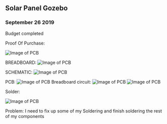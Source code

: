 Solar Panel Gozebo
-------------------
### September 26 2019
Budget completed 

Proof Of Purchase:

![Image of PCB](https://thesweeterman.github.io/TBD/Purchase.PNG)

BREADBOARD:
![Image of PCB](https://thesweeterman.github.io/TBD/BreadB.PNG)

SCHEMATIC:
![Image of PCB](https://thesweeterman.github.io/TBD/Sch.PNG)

PCB:
![Image of PCB](https://thesweeterman.github.io/TBD/PCB.PNG)
Breadboard circuit:
![Image of PCB](https://thesweeterman.github.io/TBD/tempcircuit.PNG)
![Image of PCB](https://thesweeterman.github.io/TBD/measurement.PNG)


Solder:

![Image of PCB](https://thesweeterman.github.io/TBD/Solder.PNG)


Problem: I need to fix up some of my Soldering and finish soldering the rest of my components
 
